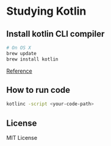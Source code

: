 # Studying Kotlin

## Install kotlin CLI compiler

``` bash
# On OS X
brew update
brew install kotlin

```
[Reference](https://kotlinlang.org/docs/command-line.html#homebrew)

## How to run code

``` bash
kotlinc -script <your-code-path>
```

## License
MIT License
